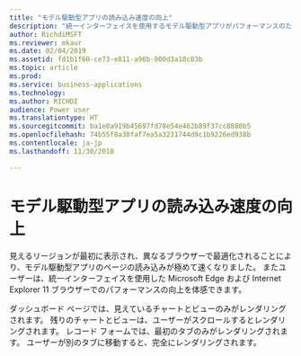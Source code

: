 ```yaml
---
title: "モデル駆動型アプリの読み込み速度の向上"
description: "統一インターフェイスを使用するモデル駆動型アプリがパフォーマンスのために最適化されました"
author: RichdiMSFT
ms.reviewer: mkaur
ms.date: 02/04/2019
ms.assetid: fd1b1f60-ce73-e811-a96b-000d3a18c83b
ms.topic: article
ms.prod: 
ms.service: business-applications
ms.technology: 
ms.author: RICHDI
audience: Power user
ms.translationtype: HT
ms.sourcegitcommit: ba1e0a919b45697fd78e54e462b89f37cc8880b5
ms.openlocfilehash: 74b55f8a30faf7ea5a3231744d9c1b9226ed938b
ms.contentlocale: ja-jp
ms.lasthandoff: 11/30/2018

---
```

# <a name="faster-loading-model-driven-apps"></a>モデル駆動型アプリの読み込み速度の向上




見えるリージョンが最初に表示され、異なるブラウザーで最適化されることにより、モデル駆動型アプリのページの読み込みが極めて速くなりました。 またユーザーは、統一インターフェイスを使用した Microsoft Edge および Internet Explorer 11 ブラウザーでのパフォーマンスの向上を体感できます。 

ダッシュボード ページでは、見えているチャートとビューのみがレンダリングされます。 残りのチャートとビューは、ユーザーがスクロールするとレンダリングされます。 レコード フォームでは、最初のタブのみがレンダリングされます。 ユーザーが別のタブに移動すると、完全にレンダリングされます。
